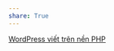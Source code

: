 ```yaml
---
share: True
---
```

[WordPress viết trên nền PHP](./WordPress%20vi%E1%BA%BFt%20tr%C3%AAn%20n%E1%BB%81n%20PHP.md#) 